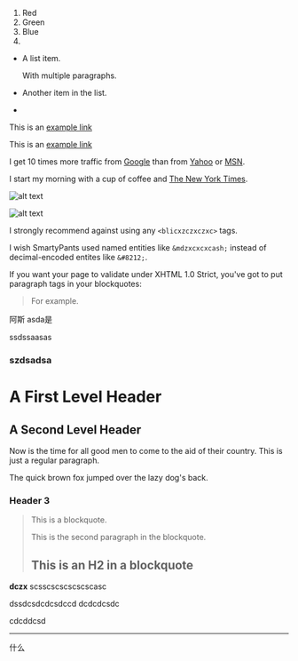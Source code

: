 1. Red
2. Green
3. Blue
4. 


* A list item.

     With multiple paragraphs.

* Another item in the list.
* 
This is an [example link](http://example.com/)

This is an [example link](http://example.com/ "With a Title")

I get 10 times more traffic from [Google][1] than from [Yahoo][2] or [MSN][3].

[1]: http://google.com/ "Google"
[2]: http://search.yahoo.com/ "Yahoo Search"
[3]: http://search.msn.com/ "MSN Search"

I start my morning with a cup of coffee and
[The New York Times][NY Times].

[ny times]: http://www.nytimes.com/

![alt text](/path/to/img.jpg "Title")

![alt text][id]

[id]: /path/to/img.jpg "Title"

I strongly recommend against using any `<blicxzczxczxc>` tags.

I wish SmartyPants used named entities like `&mdzxcxcxcash;`
instead of decimal-encoded entites like `&#8212;`.

If you want your page to validate under XHTML 1.0 Strict,
you've got to put paragraph tags in your blockquotes:

<blockquote>
<p>For example.</p>
</blockquote>

阿斯  asda是

ssdssaasas

### szdsadsa

A First Level Header
====================
A Second Level Header
---------------------

Now is the time for all good men to come to
the aid of their country. This is just a
regular paragraph.

The quick brown fox jumped over the lazy
dog's back.
### Header 3

> This is a blockquote.
> 
> This is the second paragraph in the blockquote.
>
> ## This is an H2 in a blockquote
__dczx__
scsscscscscscscasc


dssdcsdcdcsdccd
dcdcdcsdc

cdcddcsd

---
什么
